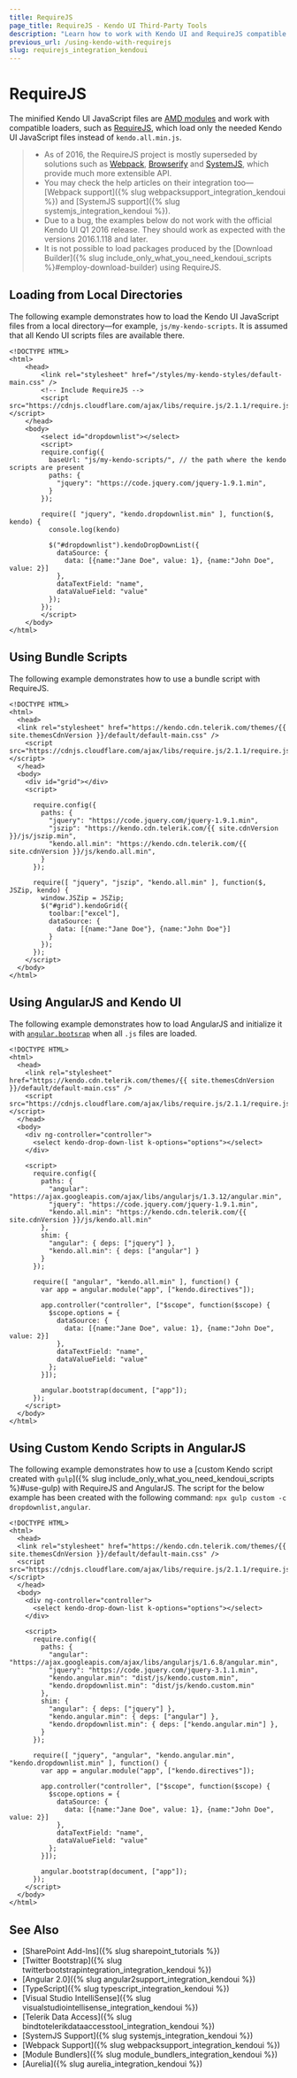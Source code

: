 ```yaml
---
title: RequireJS
page_title: RequireJS - Kendo UI Third-Party Tools
description: "Learn how to work with Kendo UI and RequireJS compatible loader."
previous_url: /using-kendo-with-requirejs
slug: requirejs_integration_kendoui
---
```


# RequireJS

The minified Kendo UI JavaScript files are [AMD modules](https://en.wikipedia.org/wiki/Asynchronous_module_definition) and work with compatible loaders, such as [RequireJS](http://requirejs.org/), which load only the needed Kendo UI JavaScript files instead of `kendo.all.min.js`.

> * As of 2016, the RequireJS project is mostly superseded by solutions such as [Webpack](http://webpack.github.io/), [Browserify](http://browserify.org/) and [SystemJS](https://github.com/systemjs/systemjs), which provide much more extensible API.
> * You may check the help articles on their integration too&mdash;[Webpack support]({% slug webpacksupport_integration_kendoui %}) and [SystemJS support]({% slug systemjs_integration_kendoui %}).
> * Due to a bug, the examples below do not work with the official Kendo UI Q1 2016 release. They should work as expected with the versions 2016.1.118 and later.
> * It is not possible to load packages produced by the [Download Builder]({% slug include_only_what_you_need_kendoui_scripts %}#employ-download-builder) using RequireJS.

## Loading from Local Directories

The following example demonstrates how to load the Kendo UI JavaScript files from a local directory&mdash;for example, `js/my-kendo-scripts`. It is assumed that all Kendo UI scripts files are available there.

```pseudo
<!DOCTYPE HTML>
<html>
    <head>
        <link rel="stylesheet" href="/styles/my-kendo-styles/default-main.css" />
        <!-- Include RequireJS -->
        <script src="https://cdnjs.cloudflare.com/ajax/libs/require.js/2.1.1/require.js"></script>
    </head>
    <body>
        <select id="dropdownlist"></select>
        <script>
        require.config({
          baseUrl: "js/my-kendo-scripts/", // the path where the kendo scripts are present
          paths: {
            "jquery": "https://code.jquery.com/jquery-1.9.1.min",
          }
        });

        require([ "jquery", "kendo.dropdownlist.min" ], function($, kendo) {
          console.log(kendo)

          $("#dropdownlist").kendoDropDownList({
            dataSource: {
              data: [{name:"Jane Doe", value: 1}, {name:"John Doe", value: 2}]
            },
            dataTextField: "name",
            dataValueField: "value"
          });
        });
        </script>
    </body>
</html>
```

## Using Bundle Scripts

The following example demonstrates how to use a bundle script with RequireJS.

```pseudo
<!DOCTYPE HTML>
<html>
  <head>
  <link rel="stylesheet" href="https://kendo.cdn.telerik.com/themes/{{ site.themesCdnVersion }}/default/default-main.css" />
    <script src="https://cdnjs.cloudflare.com/ajax/libs/require.js/2.1.1/require.js"></script>
  </head>
  <body>
    <div id="grid"></div>
    <script>

      require.config({
        paths: {
          "jquery": "https://code.jquery.com/jquery-1.9.1.min",
          "jszip": "https://kendo.cdn.telerik.com/{{ site.cdnVersion }}/js/jszip.min",
          "kendo.all.min": "https://kendo.cdn.telerik.com/{{ site.cdnVersion }}/js/kendo.all.min",
        }
      });

      require([ "jquery", "jszip", "kendo.all.min" ], function($, JSZip, kendo) {
        window.JSZip = JSZip;
        $("#grid").kendoGrid({
          toolbar:["excel"],
          dataSource: {
            data: [{name:"Jane Doe"}, {name:"John Doe"}]
          }
        });
      });
    </script>
  </body>
</html>
```

## Using AngularJS and Kendo UI

The following example demonstrates how to load AngularJS and initialize it with [`angular.bootsrap`](https://docs.angularjs.org/api/ng/function/angular.bootstrap) when all `.js` files are loaded.

```pseudo
<!DOCTYPE HTML>
<html>
  <head>
    <link rel="stylesheet" href="https://kendo.cdn.telerik.com/themes/{{ site.themesCdnVersion }}/default/default-main.css" />    
    <script src="https://cdnjs.cloudflare.com/ajax/libs/require.js/2.1.1/require.js"></script>
  </head>
  <body>
    <div ng-controller="controller">
      <select kendo-drop-down-list k-options="options"></select>
    </div>

    <script>
      require.config({
        paths: {
          "angular": "https://ajax.googleapis.com/ajax/libs/angularjs/1.3.12/angular.min",
          "jquery": "https://code.jquery.com/jquery-1.9.1.min",
          "kendo.all.min": "https://kendo.cdn.telerik.com/{{ site.cdnVersion }}/js/kendo.all.min"
        },
        shim: {
          "angular": { deps: ["jquery"] },
          "kendo.all.min": { deps: ["angular"] }
        }
      });

      require([ "angular", "kendo.all.min" ], function() {
        var app = angular.module("app", ["kendo.directives"]);

        app.controller("controller", ["$scope", function($scope) {
          $scope.options = {
            dataSource: {
              data: [{name:"Jane Doe", value: 1}, {name:"John Doe", value: 2}]
            },
            dataTextField: "name",
            dataValueField: "value"
          };
        }]);

        angular.bootstrap(document, ["app"]);
      });
    </script>
  </body>
</html>
```

## Using Custom Kendo Scripts in AngularJS

The following example demonstrates how to use a [custom Kendo script created with `gulp`]({% slug include_only_what_you_need_kendoui_scripts %}#use-gulp) with RequireJS and AngularJS. The script for the below example has been created with the following command: `npx gulp custom -c dropdownlist,angular`.

```pseudo
<!DOCTYPE HTML>
<html>
  <head>
  <link rel="stylesheet" href="https://kendo.cdn.telerik.com/themes/{{ site.themesCdnVersion }}/default/default-main.css" />
  <script src="https://cdnjs.cloudflare.com/ajax/libs/require.js/2.1.1/require.js"></script>
  </head>
  <body>
    <div ng-controller="controller">
      <select kendo-drop-down-list k-options="options"></select>
    </div>

    <script>
      require.config({
        paths: {
          "angular": "https://ajax.googleapis.com/ajax/libs/angularjs/1.6.8/angular.min",
          "jquery": "https://code.jquery.com/jquery-3.1.1.min",
          "kendo.angular.min": "dist/js/kendo.custom.min",
          "kendo.dropdownlist.min": "dist/js/kendo.custom.min"
        },
        shim: {
          "angular": { deps: ["jquery"] },
          "kendo.angular.min": { deps: ["angular"] },
          "kendo.dropdownlist.min": { deps: ["kendo.angular.min"] },
        }
      });

      require([ "jquery", "angular", "kendo.angular.min", "kendo.dropdownlist.min" ], function() {
        var app = angular.module("app", ["kendo.directives"]);

        app.controller("controller", ["$scope", function($scope) {
          $scope.options = {
            dataSource: {
              data: [{name:"Jane Doe", value: 1}, {name:"John Doe", value: 2}]
            },
            dataTextField: "name",
            dataValueField: "value"
          };
        }]);

        angular.bootstrap(document, ["app"]);
      });
    </script>
  </body>
</html>
```

## See Also

* [SharePoint Add-Ins]({% slug sharepoint_tutorials %})
* [Twitter Bootstrap]({% slug twitterbootstrapintegration_integration_kendoui %})
* [Angular 2.0]({% slug angular2support_integration_kendoui %})
* [TypeScript]({% slug typescript_integration_kendoui %})
* [Visual Studio IntelliSense]({% slug visualstudiointellisense_integration_kendoui %})
* [Telerik Data Access]({% slug bindtotelerikdataaccesstool_integration_kendoui %})
* [SystemJS Support]({% slug systemjs_integration_kendoui %})
* [Webpack Support]({% slug webpacksupport_integration_kendoui %})
* [Module Bundlers]({% slug module_bundlers_integration_kendoui %})
* [Aurelia]({% slug aurelia_integration_kendoui %})
